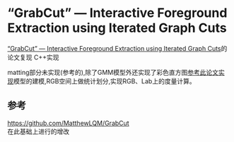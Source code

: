 # “GrabCut” — Interactive Foreground Extraction using Iterated Graph Cuts #

[“GrabCut” — Interactive Foreground Extraction using Iterated Graph Cuts](https://www.microsoft.com/en-us/research/wp-content/uploads/2004/08/siggraph04-grabcut.pdf)的论文复现 C++实现

matting部分未实现(参考的),除了GMM模型外还实现了彩色直方图[参考此论文实现](https://mmcheng.net/salobj/)模型的建模,RGB空间上做统计划分,实现RGB、Lab上的度量计算。

## 参考 ##
<https://github.com/MatthewLQM/GrabCut>  
在此基础上进行的增改